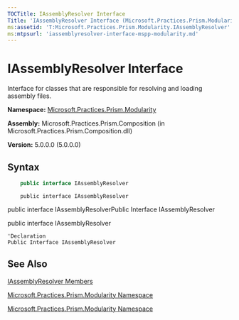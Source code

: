 ```yaml
---
TOCTitle: IAssemblyResolver Interface
Title: 'IAssemblyResolver Interface (Microsoft.Practices.Prism.Modularity)'
ms:assetid: 'T:Microsoft.Practices.Prism.Modularity.IAssemblyResolver'
ms:mtpsurl: 'iassemblyresolver-interface-mspp-modularity.md'
---
```


# IAssemblyResolver Interface

Interface for classes that are responsible for resolving and loading assembly files.

**Namespace:** [Microsoft.Practices.Prism.Modularity](/patterns-practices/reference/mspp-modularity-namespace)

**Assembly:** Microsoft.Practices.Prism.Composition (in Microsoft.Practices.Prism.Composition.dll)

**Version:** 5.0.0.0 (5.0.0.0)

## Syntax

```C#
    public interface IAssemblyResolver
```

```VB
    public interface IAssemblyResolver
```

public interface IAssemblyResolverPublic Interface IAssemblyResolver

public interface IAssemblyResolver


```VB
'Declaration
Public Interface IAssemblyResolver
```


## See Also

[IAssemblyResolver Members](/patterns-practices/reference/iassemblyresolver-members-mspp-modularity)


[Microsoft.Practices.Prism.Modularity Namespace](/patterns-practices/reference/mspp-modularity-namespace)

[Microsoft.Practices.Prism.Modularity Namespace](/patterns-practices/reference/mspp-modularity-namespace)
